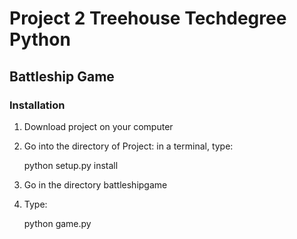 # Project 2 Treehouse Techdegree Python
## Battleship Game
### Installation
1. Download project on your computer
2. Go into the directory of Project: in a terminal, type:

    python setup.py install
3. Go in the directory battleshipgame
4. Type:

    python game.py